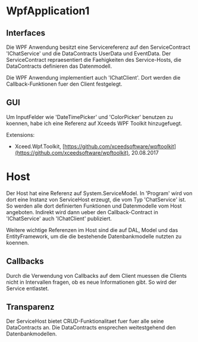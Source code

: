 # WpfApplication1

## Interfaces
Die WPF Anwendung besitzt eine Servicereferenz auf den ServiceContract 'IChatService' und die DataContracts UserData und EventData.
Der ServiceContract repraesentiert die Faehigkeiten des Service-Hosts, die DataContracts definieren das Datenmodell.

Die WPF Anwendung implementiert auch 'IChatClient'. Dort werden die Callback-Funktionen fuer den Client festgelegt.

## GUI
Um InputFelder wie 'DateTimePicker' und 'ColorPicker' benutzen zu koennen, habe ich eine Referenz auf Xceeds WPF Toolkit hinzugefuegt.


Extensions:
- Xceed.Wpf.Toolkit,  [https://github.com/xceedsoftware/wpftoolkit](https://github.com/xceedsoftware/wpftoolkit), 20.08.2017


# Host

Der Host hat eine Referenz auf System.ServiceModel. In 'Program' wird von dort eine Instanz von ServiceHost erzeugt, die vom Typ 'ChatService' ist. So werden alle dort definierten Funktionen und Datenmodelle vom Host angeboten.
Indirekt wird dann ueber den Callback-Contract in 'IChatService' auch 'IChatClient' publiziert.

Weitere wichtige Referenzen im Host sind die auf DAL, Model und das EntityFramework, um die die bestehende Datenbankmodelle nutzten zu koennen.

## Callbacks
Durch die Verwendung von Callbacks auf dem Client muessen die Clients nicht in Intervallen fragen, ob es neue Informationen gibt. So wird der Service entlastet.

## Transparenz
Der ServiceHost bietet CRUD-Funktionalitaet fuer fuer alle seine DataContracts an. Die DataContracts ensprechen weitestgehend den Datenbankmodellen. 
